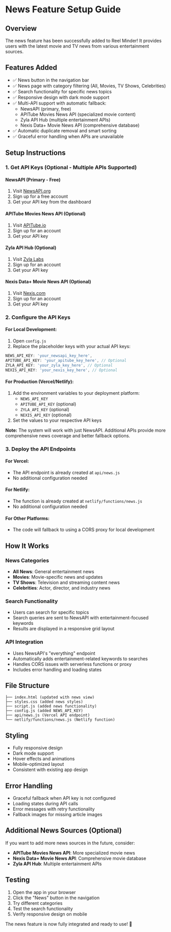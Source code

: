 # News Feature Setup Guide

## Overview
The news feature has been successfully added to Reel Minder! It provides users with the latest movie and TV news from various entertainment sources.

## Features Added
- ✅ News button in the navigation bar
- ✅ News page with category filtering (All, Movies, TV Shows, Celebrities)
- ✅ Search functionality for specific news topics
- ✅ Responsive design with dark mode support
- ✅ Multi-API support with automatic fallback:
  - NewsAPI (primary, free)
  - APITube Movies News API (specialized movie content)
  - Zyla API Hub (multiple entertainment APIs)
  - Nexis Data+ Movie News API (comprehensive database)
- ✅ Automatic duplicate removal and smart sorting
- ✅ Graceful error handling when APIs are unavailable

## Setup Instructions

### 1. Get API Keys (Optional - Multiple APIs Supported)

#### NewsAPI (Primary - Free)
1. Visit [NewsAPI.org](https://newsapi.org/)
2. Sign up for a free account
3. Get your API key from the dashboard

#### APITube Movies News API (Optional)
1. Visit [APITube.io](https://apitube.io/solutions/movies-news-api)
2. Sign up for an account
3. Get your API key

#### Zyla API Hub (Optional)
1. Visit [Zyla Labs](https://zylalabs.com/)
2. Sign up for an account
3. Get your API key

#### Nexis Data+ Movie News API (Optional)
1. Visit [Nexis.com](https://www.nexis.com/)
2. Sign up for an account
3. Get your API key

### 2. Configure the API Keys

#### For Local Development:
1. Open `config.js`
2. Replace the placeholder keys with your actual API keys:
```javascript
NEWS_API_KEY: 'your_newsapi_key_here',
APITUBE_API_KEY: 'your_apitube_key_here', // Optional
ZYLA_API_KEY: 'your_zyla_key_here', // Optional
NEXIS_API_KEY: 'your_nexis_key_here', // Optional
```

#### For Production (Vercel/Netlify):
1. Add the environment variables to your deployment platform:
   - `NEWS_API_KEY`
   - `APITUBE_API_KEY` (optional)
   - `ZYLA_API_KEY` (optional)
   - `NEXIS_API_KEY` (optional)
2. Set the values to your respective API keys

**Note:** The system will work with just NewsAPI. Additional APIs provide more comprehensive news coverage and better fallback options.

### 3. Deploy the API Endpoints

#### For Vercel:
- The API endpoint is already created at `api/news.js`
- No additional configuration needed

#### For Netlify:
- The function is already created at `netlify/functions/news.js`
- No additional configuration needed

#### For Other Platforms:
- The code will fallback to using a CORS proxy for local development

## How It Works

### News Categories
- **All News**: General entertainment news
- **Movies**: Movie-specific news and updates
- **TV Shows**: Television and streaming content news
- **Celebrities**: Actor, director, and industry news

### Search Functionality
- Users can search for specific topics
- Search queries are sent to NewsAPI with entertainment-focused keywords
- Results are displayed in a responsive grid layout

### API Integration
- Uses NewsAPI's "everything" endpoint
- Automatically adds entertainment-related keywords to searches
- Handles CORS issues with serverless functions or proxy
- Includes error handling and loading states

## File Structure
```
├── index.html (updated with news view)
├── styles.css (added news styles)
├── script.js (added news functionality)
├── config.js (added NEWS_API_KEY)
├── api/news.js (Vercel API endpoint)
└── netlify/functions/news.js (Netlify function)
```

## Styling
- Fully responsive design
- Dark mode support
- Hover effects and animations
- Mobile-optimized layout
- Consistent with existing app design

## Error Handling
- Graceful fallback when API key is not configured
- Loading states during API calls
- Error messages with retry functionality
- Fallback images for missing article images

## Additional News Sources (Optional)
If you want to add more news sources in the future, consider:
- **APITube Movies News API**: More specialized movie news
- **Nexis Data+ Movie News API**: Comprehensive movie database
- **Zyla API Hub**: Multiple entertainment APIs

## Testing
1. Open the app in your browser
2. Click the "News" button in the navigation
3. Try different categories
4. Test the search functionality
5. Verify responsive design on mobile

The news feature is now fully integrated and ready to use! 🎉
